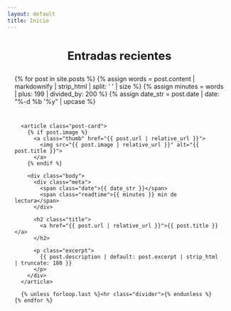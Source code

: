 ```yaml
---
layout: default
title: Inicio
---
```


<style>
  .site-header { border-top: 0 !important; }

  .site-footer { display: none !important; }

  .page-content { padding: 0; }

  .home-wrap {
    max-width: 980px; 
    margin: 2.5rem auto 4rem; 
    padding: 0 1rem;
  }

  .home-title {
    text-align: center; 
    font-size: clamp(1.6rem, 2.2vw, 2.1rem); 
    font-weight: 700; 
    margin: 0 0 1.8rem;
  }

  .post-list {
    display: grid; 
    gap: 1.6rem;
  }

  .post-card {
    display: grid; 
    grid-template-columns: 280px 1fr;
    gap: 1.4rem;
    align-items: start;
    padding: 1.1rem 0;
  }

  .thumb {
    width: 100%; 
    aspect-ratio: 16/9; 
    border-radius: 8px; 
    overflow: hidden; 
    background: #000;
  }

  .thumb img {
    width: 100%; 
    height: 100%; 
    object-fit: cover; 
    display: block;
  }

  .meta {
    display: flex;
    justify-content: space-between;
    align-items: center;
    margin-bottom: .35rem;
    font-size: .95rem;
    letter-spacing: .4px; 
  }

  .date {
    color: #0a7d37;
    font-weight: 700;
    text-transform: uppercase;
  }

  .readtime {
    color: #6b7280;
    white-space: nowrap;
  }

  .title {
    font-size: clamp(1.15rem, 2.2vw, 1.75rem);
    font-weight: 700;
    line-height: 1.25;
    margin: .15rem 0 .35rem;
  }

  .title a {
    color: inherit;
    text-decoration: none;
  }

  .title a:hover { text-decoration: underline; }

  .excerpt {
    color: #4b5563;
    font-size: 1.05rem;
    line-height: 1.5;
    margin: 0;
  }

  .divider {
    border: 0;
    border-top: 1px solid #e5e7eb;
    margin:.6rem 0 0;
  }

  @media (max-width: 760px) { 
    .post-card {
      grid-template-columns: 1fr; 
    } 
    
    .thumb { 
      aspect-ratio: 21/9; 
    } 
  }

.post-content h1 a,
.post-content h2 a,
.post-content h3 a,
.post-content h4 a {
    text-decoration: none;     /* quitar subrayado */
    color: inherit;            /* mismo color que el título */
    transition: color 0.2s ease; /* animación suave */
}

.post-content h1 a:hover,
.post-content h2 a:hover,
.post-content h3 a:hover,
.post-content h4 a:hover {
    color: #555;  /* un gris más oscuro al pasar el ratón */
}

</style>

<section class="home-wrap">
  <h1 class="home-title">Entradas recientes</h1>

  <div class="post-list">
    {% for post in site.posts %}
      {% assign words = post.content | markdownify | strip_html | split: ' ' | size %}
      {% assign minutes = words | plus: 199 | divided_by: 200 %}
      {% assign date_str = post.date | date: "%-d %b '%y" | upcase %}

      <article class="post-card">
        {% if post.image %}
          <a class="thumb" href="{{ post.url | relative_url }}">
            <img src="{{ post.image | relative_url }}" alt="{{ post.title }}">
          </a>
        {% endif %}

        <div class="body">
          <div class="meta">
            <span class="date">{{ date_str }}</span>
            <span class="readtime">{{ minutes }} min de lectura</span>
          </div>

          <h2 class="title">
            <a href="{{ post.url | relative_url }}">{{ post.title }}</a>
          </h2>

          <p class="excerpt">
            {{ post.description | default: post.excerpt | strip_html | truncate: 180 }}
          </p>
        </div>
      </article>

      {% unless forloop.last %}<hr class="divider">{% endunless %}
    {% endfor %}
  </div>
</section>
